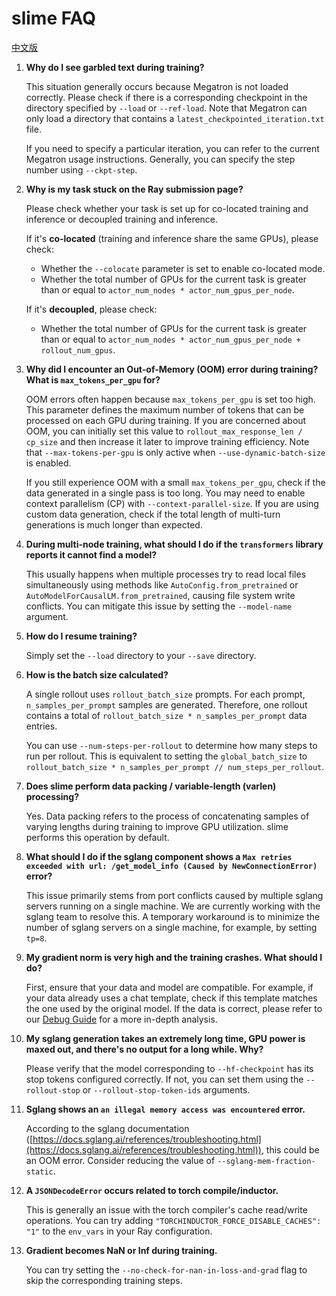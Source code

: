 # slime FAQ

[中文版](../zh/qa.md)

1.  **Why do I see garbled text during training?**

    This situation generally occurs because Megatron is not loaded correctly. Please check if there is a corresponding checkpoint in the directory specified by `--load` or `--ref-load`. Note that Megatron can only load a directory that contains a `latest_checkpointed_iteration.txt` file.

    If you need to specify a particular iteration, you can refer to the current Megatron usage instructions. Generally, you can specify the step number using `--ckpt-step`.

2.  **Why is my task stuck on the Ray submission page?**

    Please check whether your task is set up for co-located training and inference or decoupled training and inference.

    If it's **co-located** (training and inference share the same GPUs), please check:

      * Whether the `--colocate` parameter is set to enable co-located mode.
      * Whether the total number of GPUs for the current task is greater than or equal to `actor_num_nodes * actor_num_gpus_per_node`.

    If it's **decoupled**, please check:

      * Whether the total number of GPUs for the current task is greater than or equal to `actor_num_nodes * actor_num_gpus_per_node + rollout_num_gpus`.

3.  **Why did I encounter an Out-of-Memory (OOM) error during training? What is `max_tokens_per_gpu` for?**

    OOM errors often happen because `max_tokens_per_gpu` is set too high. This parameter defines the maximum number of tokens that can be processed on each GPU during training. If you are concerned about OOM, you can initially set this value to `rollout_max_response_len / cp_size` and then increase it later to improve training efficiency. Note that `--max-tokens-per-gpu` is only active when `--use-dynamic-batch-size` is enabled.

    If you still experience OOM with a small `max_tokens_per_gpu`, check if the data generated in a single pass is too long. You may need to enable context parallelism (CP) with `--context-parallel-size`. If you are using custom data generation, check if the total length of multi-turn generations is much longer than expected.

4.  **During multi-node training, what should I do if the `transformers` library reports it cannot find a model?**

    This usually happens when multiple processes try to read local files simultaneously using methods like `AutoConfig.from_pretrained` or `AutoModelForCausalLM.from_pretrained`, causing file system write conflicts. You can mitigate this issue by setting the `--model-name` argument.

5.  **How do I resume training?**

    Simply set the `--load` directory to your `--save` directory.

6.  **How is the batch size calculated?**

    A single rollout uses `rollout_batch_size` prompts. For each prompt, `n_samples_per_prompt` samples are generated. Therefore, one rollout contains a total of `rollout_batch_size * n_samples_per_prompt` data entries.

    You can use `--num-steps-per-rollout` to determine how many steps to run per rollout. This is equivalent to setting the `global_batch_size` to `rollout_batch_size * n_samples_per_prompt // num_steps_per_rollout`.

7.  **Does slime perform data packing / variable-length (varlen) processing?**

    Yes. Data packing refers to the process of concatenating samples of varying lengths during training to improve GPU utilization. slime performs this operation by default.

8.  **What should I do if the sglang component shows a `Max retries exceeded with url: /get_model_info (Caused by NewConnectionError)` error?**

    This issue primarily stems from port conflicts caused by multiple sglang servers running on a single machine. We are currently working with the sglang team to resolve this. A temporary workaround is to minimize the number of sglang servers on a single machine, for example, by setting `tp=8`.

9.  **My gradient norm is very high and the training crashes. What should I do?**

    First, ensure that your data and model are compatible. For example, if your data already uses a chat template, check if this template matches the one used by the original model. If the data is correct, please refer to our [Debug Guide](./debug.md) for a more in-depth analysis.

10. **My sglang generation takes an extremely long time, GPU power is maxed out, and there's no output for a long while. Why?**

    Please verify that the model corresponding to `--hf-checkpoint` has its stop tokens configured correctly. If not, you can set them using the `--rollout-stop` or `--rollout-stop-token-ids` arguments.

11. **Sglang shows an `an illegal memory access was encountered` error.**

    According to the sglang documentation ([https://docs.sglang.ai/references/troubleshooting.html](https://docs.sglang.ai/references/troubleshooting.html)), this could be an OOM error. Consider reducing the value of `--sglang-mem-fraction-static`.

12. **A `JSONDecodeError` occurs related to torch compile/inductor.**

    This is generally an issue with the torch compiler's cache read/write operations. You can try adding `"TORCHINDUCTOR_FORCE_DISABLE_CACHES": "1"` to the `env_vars` in your Ray configuration.

13. **Gradient becomes NaN or Inf during training.**

    You can try setting the `--no-check-for-nan-in-loss-and-grad` flag to skip the corresponding training steps.